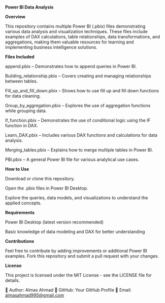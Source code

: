 **Power BI Data Analysis**

**Overview**

This repository contains multiple Power BI (.pbix) files demonstrating various data analysis and visualization techniques. These files include examples of DAX calculations, table relationships, data transformations, and aggregations, making them valuable resources for learning and implementing business intelligence solutions.

**Files Included**

append.pbix – Demonstrates how to append queries in Power BI.

Building_relationship.pbix – Covers creating and managing relationships between tables.

Fill_up_and_fill_down.pbix – Shows how to use fill up and fill down functions for data cleaning.

Group_by_aggregation.pbix – Explores the use of aggregation functions while grouping data.

If_function.pbix – Demonstrates the use of conditional logic using the IF function in DAX.

Learn_DAX.pbix – Includes various DAX functions and calculations for data analysis.

Merging_tables.pbix – Explains how to merge multiple tables in Power BI.

PBI.pbix – A general Power BI file for various analytical use cases.

**How to Use**

Download or clone this repository.

Open the .pbix files in Power BI Desktop.

Explore the queries, data models, and visualizations to understand the applied concepts.

**Requirements**

Power BI Desktop (latest version recommended)

Basic knowledge of data modeling and DAX for better understanding

**Contributions**

Feel free to contribute by adding improvements or additional Power BI examples. Fork this repository and submit a pull request with your changes.

**License**

This project is licensed under the MIT License - see the LICENSE file for details.

📌 Author: Almas Ahmad
📌 GitHub: Your GitHub Profile
📌 Email: almasahmad995@gmail.com

